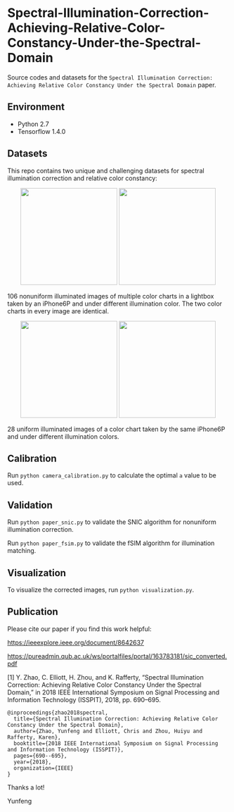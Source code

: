 # Spectral-Illumination-Correction-Achieving-Relative-Color-Constancy-Under-the-Spectral-Domain

Source codes and datasets for the `Spectral Illumination Correction: Achieving Relative Color Constancy Under the Spectral Domain` paper.

## Environment

* Python 2.7
* Tensorflow 1.4.0


## Datasets

This repo contains two unique and challenging datasets for spectral illumination correction and relative color constancy:

<p align="center">
<img src="https://github.com/zyfccc/Spectral-Illumination-Correction-Achieving-Relative-Color-Constancy-Under-the-Spectral-Domain/blob/master/d2e1.png" height="220">
<img src="https://github.com/zyfccc/Spectral-Illumination-Correction-Achieving-Relative-Color-Constancy-Under-the-Spectral-Domain/blob/master/d2e2.png"  height="220">
</p>

106 nonuniform illuminated images of multiple color charts in a lightbox taken by an iPhone6P and under different illumination color. The two color charts in every image are identical.


<p align="center">
<img src="https://github.com/zyfccc/Spectral-Illumination-Correction-Achieving-Relative-Color-Constancy-Under-the-Spectral-Domain/blob/master/d1e1.png" height="220">
<img src="https://github.com/zyfccc/Spectral-Illumination-Correction-Achieving-Relative-Color-Constancy-Under-the-Spectral-Domain/blob/master/d1e2.png"  height="220">
</p>

28 uniform illuminated images of a color chart taken by the same iPhone6P and under different illumination colors.


## Calibration

Run `python camera_calibration.py` to calculate the optimal `a` value to be used.


## Validation

Run `python paper_snic.py` to validate the SNIC algorithm for nonuniform illumination correction.

Run `python paper_fsim.py` to validate the fSIM algorithm for illumination matching.


## Visualization

To visualize the corrected images, run `python visualization.py`.


## Publication

Please cite our paper if you find this work helpful:

https://ieeexplore.ieee.org/document/8642637

https://pureadmin.qub.ac.uk/ws/portalfiles/portal/163783181/sic_converted.pdf

[1] Y. Zhao, C. Elliott, H. Zhou, and K. Rafferty, “Spectral Illumination Correction: Achieving Relative Color Constancy Under the Spectral Domain,” in 2018 IEEE International Symposium on Signal Processing and Information Technology (ISSPIT), 2018, pp. 690–695.

```
@inproceedings{zhao2018spectral,
  title={Spectral Illumination Correction: Achieving Relative Color Constancy Under the Spectral Domain},
  author={Zhao, Yunfeng and Elliott, Chris and Zhou, Huiyu and Rafferty, Karen},
  booktitle={2018 IEEE International Symposium on Signal Processing and Information Technology (ISSPIT)},
  pages={690--695},
  year={2018},
  organization={IEEE}
}
```

Thanks a lot!

Yunfeng